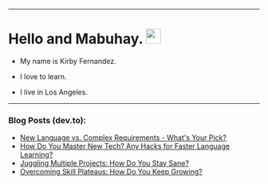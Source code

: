 
<img src="https://komarev.com/ghpvc/?username=kirbygit&style=flat-square&color=blue" alt=""/>

---
<h1>
  Hello and Mabuhay.
  <img src="https://media.giphy.com/media/hvRJCLFzcasrR4ia7z/giphy.gif" width="30px"/>
</h1>

- My name is Kirby Fernandez.

- I love to learn.

- I live in Los Angeles.

---

### Blog Posts (dev.to):
<!-- BLOG-POST-LIST:START -->
- [New Language vs. Complex Requirements - What&#39;s Your Pick?](https://dev.to/codenewbieteam/new-language-vs-complex-requirements-whats-your-pick-4d7g)
- [How Do You Master New Tech? Any Hacks for Faster Language Learning?](https://dev.to/codenewbieteam/how-do-you-master-new-tech-any-hacks-for-faster-language-learning-5f4o)
- [Juggling Multiple Projects: How Do You Stay Sane?](https://dev.to/codenewbieteam/juggling-multiple-projects-how-do-you-stay-sane-4h67)
- [Overcoming Skill Plateaus: How Do You Keep Growing?](https://dev.to/codenewbieteam/overcoming-skill-plateaus-how-do-you-keep-growing-g4p)
<!-- BLOG-POST-LIST:END -->
